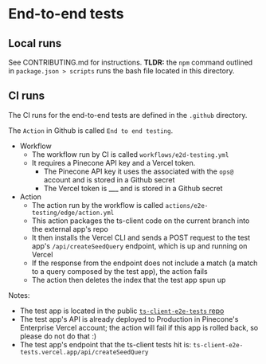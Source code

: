 # End-to-end tests

## Local runs

See CONTRIBUTING.md for instructions. **TLDR:** the `npm` command outlined in `package.json > scripts` runs the bash file located in this directory.

## CI runs

The CI runs for the end-to-end tests are defined in the `.github` directory.

The `Action` in Github is called `End to end testing`.

- Workflow
  - The workflow run by CI is called `workflows/e2d-testing.yml`
  - It requires a Pinecone API key and a Vercel token.
    - The Pinecone API key it uses the associated with the `ops@` account and is stored in a Github secret
    - The Vercel token is \_\_\_ and is stored in a Github secret
- Action
  - The action run by the workflow is called `actions/e2e-testing/edge/action.yml`
  - This action packages the ts-client code on the current branch into the external app's repo
  - It then installs the Vercel CLI and sends a POST request to the test app's `/api/createSeedQuery` endpoint,
    which is up and running on Vercel
  - If the response from the endpoint does not include a match (a match to a query composed by
    the test app), the action fails
  - The action then deletes the index that the test app spun up

Notes:

- The test app is located in the public [`ts-client-e2e-tests` repo](https://github.com/pinecone-io/ts-client-e2e-tests)
- The test app's API is already deployed to Production in Pinecone's Enterprise Vercel account; the action will fail if
  this app is rolled back, so please do not do that :)
- The test app's endpoint that the ts-client tests hit is: `ts-client-e2e-tests.vercel.app/api/createSeedQuery`
